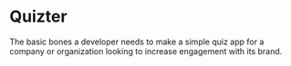 # Quizter
The basic bones a developer needs to make a simple quiz app for a company or organization looking to increase engagement with its brand.


